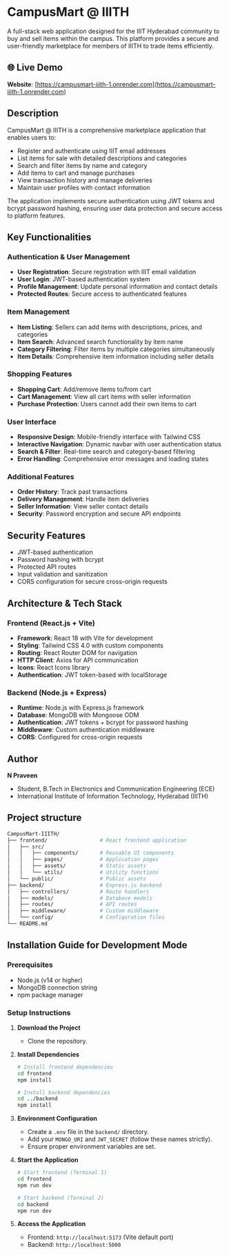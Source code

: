 # CampusMart @ IIITH

A full-stack web application designed for the IIIT Hyderabad community to buy and sell items within the campus. This platform provides a secure and user-friendly marketplace for members of IIITH to trade items efficiently.

## 🌐 Live Demo
**Website**: [https://campusmart-iiith-1.onrender.com](https://campusmart-iiith-1.onrender.com)


## Description

CampusMart @ IIITH is a comprehensive marketplace application that enables users to:
- Register and authenticate using IIIT email addresses
- List items for sale with detailed descriptions and categories
- Search and filter items by name and category
- Add items to cart and manage purchases
- View transaction history and manage deliveries
- Maintain user profiles with contact information

The application implements secure authentication using JWT tokens and bcrypt password hashing, ensuring user data protection and secure access to platform features.

## Key Functionalities

### Authentication & User Management
- **User Registration**: Secure registration with IIIT email validation
- **User Login**: JWT-based authentication system
- **Profile Management**: Update personal information and contact details
- **Protected Routes**: Secure access to authenticated features

### Item Management
- **Item Listing**: Sellers can add items with descriptions, prices, and categories
- **Item Search**: Advanced search functionality by item name
- **Category Filtering**: Filter items by multiple categories simultaneously
- **Item Details**: Comprehensive item information including seller details

### Shopping Features
- **Shopping Cart**: Add/remove items to/from cart
- **Cart Management**: View all cart items with seller information
- **Purchase Protection**: Users cannot add their own items to cart

### User Interface
- **Responsive Design**: Mobile-friendly interface with Tailwind CSS
- **Interactive Navigation**: Dynamic navbar with user authentication status
- **Search & Filter**: Real-time search and category-based filtering
- **Error Handling**: Comprehensive error messages and loading states

### Additional Features
- **Order History**: Track past transactions
- **Delivery Management**: Handle item deliveries
- **Seller Information**: View seller contact details
- **Security**: Password encryption and secure API endpoints

## Security Features
- JWT-based authentication
- Password hashing with bcrypt
- Protected API routes
- Input validation and sanitization
- CORS configuration for secure cross-origin requests

## Architecture & Tech Stack

### Frontend (React.js + Vite)
- **Framework**: React 18 with Vite for development
- **Styling**: Tailwind CSS 4.0 with custom components
- **Routing**: React Router DOM for navigation
- **HTTP Client**: Axios for API communication
- **Icons**: React Icons library
- **Authentication**: JWT token-based with localStorage

### Backend (Node.js + Express)
- **Runtime**: Node.js with Express.js framework
- **Database**: MongoDB with Mongoose ODM
- **Authentication**: JWT tokens + bcrypt for password hashing
- **Middleware**: Custom authentication middleware
- **CORS**: Configured for cross-origin requests

## Author

**N Praveen**
- Student, B.Tech in Electronics and Communication Engineering (ECE)
- International Institute of Information Technology, Hyderabad (IIITH)

## Project structure
  ```bash
CampusMart-IIITH/
├── frontend/                 # React frontend application
│   ├── src/
│   │   ├── components/       # Reusable UI components
│   │   ├── pages/            # Application pages
│   │   ├── assets/           # Static assets
│   │   └── utils/            # Utility functions
│   └── public/               # Public assets
├── backend/                  # Express.js backend
│   ├── controllers/          # Route handlers
│   ├── models/               # Database models
│   ├── routes/               # API routes
│   ├── middleware/           # Custom middleware
│   └── config/               # Configuration files
└── README.md

```

## Installation Guide for Development Mode

### Prerequisites
- Node.js (v14 or higher)
- MongoDB connection string
- npm package manager

### Setup Instructions 

1. **Download the Project**
    - Clone the repository.

2. **Install Dependencies**
    ```bash
    # Install frontend dependencies
    cd frontend
    npm install
    
    # Install backend dependencies
    cd ../backend
    npm install
    ```

3. **Environment Configuration**
    - Create a `.env` file in the `backend/` directory.
    - Add your `MONGO_URI` and `JWT_SECRET` (follow these names strictly).
    - Ensure proper environment variables are set.

4. **Start the Application**
    ```bash
    # Start frontend (Terminal 1)
    cd frontend
    npm run dev
    
    # Start backend (Terminal 2)
    cd backend
    npm run dev
    ```

5. **Access the Application**
    - Frontend: `http://localhost:5173` (Vite default port)
    - Backend: `http://localhost:5000`
